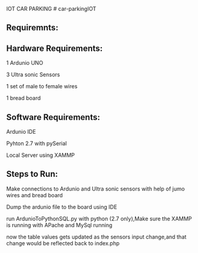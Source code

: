 IOT CAR PARKING # car-parkingIOT

Requiremnts:
---------------
Hardware Requirements:
-------------------
1 Ardunio UNO


3 Ultra sonic Sensors


1 set of male to female wires


1 bread board



Software Requirements:
---------------------
Ardunio IDE


Pyhton 2.7 with pySerial


Local Server using XAMMP 


Steps to Run:
-------------
Make connections to Ardunio and Ultra sonic sensors with help of jumo wires and bread board


Dump the ardunio file to the board using IDE


run ArdunioToPythonSQL.py  with python (2.7 only),Make sure the XAMMP is running with APache and MySql running


now the table values gets updated as the sensors input change,and that change would be reflected back to index.php


